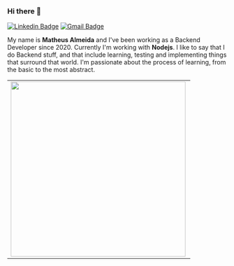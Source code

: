 ### Hi there :ant:
[![Linkedin Badge](https://img.shields.io/badge/-Matheus%20Almeida-1c1c1c?style=flat-square&logo=Linkedin&logoColor=white&link=https://www.linkedin.com/in/matheus-almeida1337/)](https://www.linkedin.com/in/matheus-almeida1337/) 
[![Gmail Badge](https://img.shields.io/badge/-contatomatheuss@outlook.com-1c1c1c?style=flat-square&logo=Gmail&logoColor=white&link=mailto:contatomatheuss@outlook.com)](mailto:contatomatheuss@outlook.com)

<!--
**codingwithmath/codingwithmath** is a ✨ _special_ ✨ repository because its `README.md` (this file) appears on your GitHub profile.

Here are some ideas to get you started:

- 🔭 I’m currently working on ...
- 🌱 I’m currently learning ...
- 👯 I’m looking to collaborate on ...
- 🤔 I’m looking for help with ...
- 💬 Ask me about ...
- 📫 How to reach me: ...
- 😄 Pronouns: ...
- ⚡ Fun fact: ...
-->

My name is **Matheus Almeida** and I've been working as a Backend Developer since 2020. Currently I'm working with **Nodejs**. I like to say that I do Backend stuff, and that include learning, testing and implementing things that surround that world. I'm passionate about the process of learning, from the basic to the most abstract.

<center>
<table>
  <tr>
      <td><img width="400px" align="left" src="https://github-readme-stats.vercel.app/api/top-langs/?username=codingwithmath&hide=html&layout=compact&theme=default" /></td>
  </tr>  
</table>
</center>
